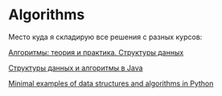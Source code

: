 # Algorithms
Место куда я складирую все решения с разных курсов:

[ Алгоритмы: теория и практика. Структуры данных](https://stepik.org/course/1547/syllabus " Алгоритмы: теория и практика. Структуры данных")

[ Структуры данных и алгоритмы в Java](https://www.ozon.ru/context/detail/id/23529814/ " Структуры данных и алгоритмы в Java")

[ Minimal examples of data structures and algorithms in Python](https://github.com/keon/algorithms " Minimal examples of data structures and algorithms in Python")
